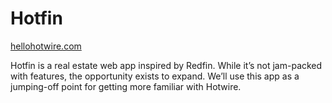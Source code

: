 # Hotfin

[hellohotwire.com](hellohotwire.com)

Hotfin is a real estate web app inspired by Redfin. While it’s not jam-packed with features, the opportunity exists to expand. We’ll use this app as a jumping-off point for getting more familiar with Hotwire. 
